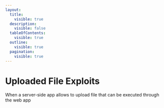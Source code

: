 ```yaml
---
layout:
  title:
    visible: true
  description:
    visible: false
  tableOfContents:
    visible: true
  outline:
    visible: true
  pagination:
    visible: true
---
```


# Uploaded File Exploits

When a server-side app allows to upload file that can be executed through the web app

